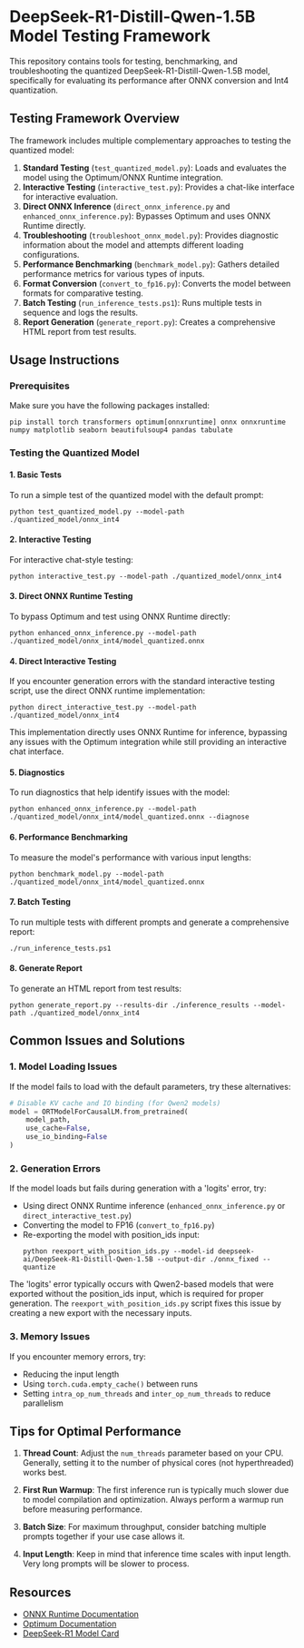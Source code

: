 # DeepSeek-R1-Distill-Qwen-1.5B Model Testing Framework

This repository contains tools for testing, benchmarking, and troubleshooting the quantized DeepSeek-R1-Distill-Qwen-1.5B model, specifically for evaluating its performance after ONNX conversion and Int4 quantization.

## Testing Framework Overview

The framework includes multiple complementary approaches to testing the quantized model:

1. **Standard Testing** (`test_quantized_model.py`): Loads and evaluates the model using the Optimum/ONNX Runtime integration.
2. **Interactive Testing** (`interactive_test.py`): Provides a chat-like interface for interactive evaluation.
3. **Direct ONNX Inference** (`direct_onnx_inference.py` and `enhanced_onnx_inference.py`): Bypasses Optimum and uses ONNX Runtime directly.
4. **Troubleshooting** (`troubleshoot_onnx_model.py`): Provides diagnostic information about the model and attempts different loading configurations.
5. **Performance Benchmarking** (`benchmark_model.py`): Gathers detailed performance metrics for various types of inputs.
6. **Format Conversion** (`convert_to_fp16.py`): Converts the model between formats for comparative testing.
7. **Batch Testing** (`run_inference_tests.ps1`): Runs multiple tests in sequence and logs the results.
8. **Report Generation** (`generate_report.py`): Creates a comprehensive HTML report from test results.

## Usage Instructions

### Prerequisites

Make sure you have the following packages installed:

```
pip install torch transformers optimum[onnxruntime] onnx onnxruntime numpy matplotlib seaborn beautifulsoup4 pandas tabulate
```

### Testing the Quantized Model

#### 1. Basic Tests

To run a simple test of the quantized model with the default prompt:

```
python test_quantized_model.py --model-path ./quantized_model/onnx_int4
```

#### 2. Interactive Testing

For interactive chat-style testing:

```
python interactive_test.py --model-path ./quantized_model/onnx_int4
```

#### 3. Direct ONNX Runtime Testing

To bypass Optimum and test using ONNX Runtime directly:

```
python enhanced_onnx_inference.py --model-path ./quantized_model/onnx_int4/model_quantized.onnx
```

#### 4. Direct Interactive Testing

If you encounter generation errors with the standard interactive testing script, use the direct ONNX runtime implementation:

```
python direct_interactive_test.py --model-path ./quantized_model/onnx_int4
```

This implementation directly uses ONNX Runtime for inference, bypassing any issues with the Optimum integration while still providing an interactive chat interface.

#### 5. Diagnostics

To run diagnostics that help identify issues with the model:

```
python enhanced_onnx_inference.py --model-path ./quantized_model/onnx_int4/model_quantized.onnx --diagnose
```

#### 6. Performance Benchmarking

To measure the model's performance with various input lengths:

```
python benchmark_model.py --model-path ./quantized_model/onnx_int4/model_quantized.onnx
```

#### 7. Batch Testing

To run multiple tests with different prompts and generate a comprehensive report:

```
./run_inference_tests.ps1
```

#### 8. Generate Report

To generate an HTML report from test results:

```
python generate_report.py --results-dir ./inference_results --model-path ./quantized_model/onnx_int4
```

## Common Issues and Solutions

### 1. Model Loading Issues

If the model fails to load with the default parameters, try these alternatives:

```python
# Disable KV cache and IO binding (for Qwen2 models)
model = ORTModelForCausalLM.from_pretrained(
    model_path,
    use_cache=False,
    use_io_binding=False
)
```

### 2. Generation Errors

If the model loads but fails during generation with a 'logits' error, try:

- Using direct ONNX Runtime inference (`enhanced_onnx_inference.py` or `direct_interactive_test.py`)
- Converting the model to FP16 (`convert_to_fp16.py`)
- Re-exporting the model with position_ids input: 
  ```
  python reexport_with_position_ids.py --model-id deepseek-ai/DeepSeek-R1-Distill-Qwen-1.5B --output-dir ./onnx_fixed --quantize
  ```

The 'logits' error typically occurs with Qwen2-based models that were exported without the position_ids input, which is required for proper generation. The `reexport_with_position_ids.py` script fixes this issue by creating a new export with the necessary inputs.

### 3. Memory Issues

If you encounter memory errors, try:

- Reducing the input length
- Using `torch.cuda.empty_cache()` between runs
- Setting `intra_op_num_threads` and `inter_op_num_threads` to reduce parallelism

## Tips for Optimal Performance

1. **Thread Count**: Adjust the `num_threads` parameter based on your CPU. Generally, setting it to the number of physical cores (not hyperthreaded) works best.

2. **First Run Warmup**: The first inference run is typically much slower due to model compilation and optimization. Always perform a warmup run before measuring performance.

3. **Batch Size**: For maximum throughput, consider batching multiple prompts together if your use case allows it.

4. **Input Length**: Keep in mind that inference time scales with input length. Very long prompts will be slower to process.

## Resources

- [ONNX Runtime Documentation](https://onnxruntime.ai/)
- [Optimum Documentation](https://huggingface.co/docs/optimum/index)
- [DeepSeek-R1 Model Card](https://huggingface.co/deepseek-ai/DeepSeek-R1-Distill-Qwen-1.5B)
